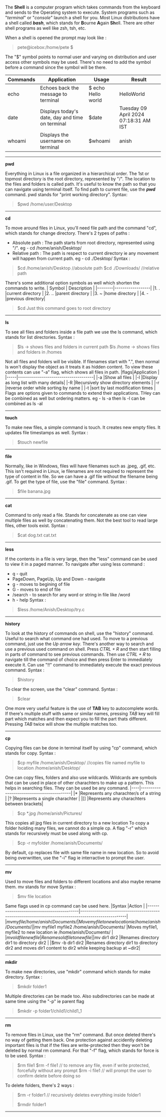   The **Shell** is a computer program which takes commands from the keyboard and sends to the Operating system to execute. System programs such as "_terminal_" or "_console_" launch a shell for you. Most Linux distributions have a shell called ***bash***, which stands for **B**ourne **A**gain **Sh**ell. There are other shell programs as well like zsh, tsh, etc.

  When a shell is opened the prompt may look like :
>pete@icebox:/home/pete $

The "$" symbol points to normal user and varying on distribution and user access other symbols may be used. There's no need to add the symbol before a command since the symbol will be there.

|**Commands**|**Application**                                |**Usage**         |**Result**                           |
|------------|-----------------------------------------------|------------------|-------------------------------------|
|echo        |Echoes back the message to terminal             |$ echo Hello world|HelloWorld                           |
|date        |Displays today's date, day and time on terminal|$date             |Tuesday 09 April 2024 07:18:31 AM IST|
|whoami      |Displays the username on terminal              |$whoami           |anish                                |

---

**pwd**
  
  Everything in Linux is a file organized in a hierarchical order. The 1st or topmost directory is the root directory, represented by "/". The location to the files and folders is called path. It's useful to know the path so that you can navigate using terminal itself. To find path to current file, use the ***pwd*** command. pwd stands for "print working directory".
Syntax:
> $pwd
> /home/user/Desktop

---

**cd**

  To move around files in Linux, you'll need file path and the command "cd", which stands for change directory. There's 2 types of paths :
+ Absolute path : The path starts from root directory, represented using "/". eg - cd /home/anish/Desktop/
+ Relative path : The path is respect to current directory ie any movement will happen from current path. eg - cd ./Desktop/
Syntax :
> $cd /home/anish/Desktop //absolute path
> $cd ./Downloads/  //relative path

  There's some additional option symbols as well which shorten the commands to write.
| Symbol | Description      |
|--------|------------------|
|1. .    |current directory |
|2. ..   |parent directory  |
|3. ~    |home directory    |
|4. -    |previous directory|

> $cd Just this command goes to root directory

---

**ls**

  To see all files and folders inside a file path we use the ls command, which stands for list directories. 
Syntax :
> $ls -> shows files and folders in current path
> $ls /home -> shows files and folders in /homes

  Not all files and folders will be visible. If filenames start with ".", then normal ls won't display the object as it treats it as hidden content. To view these contents can use "-a" flag, which shows all files in path. 
|flags|Application                           |
|-----|--------------------------------------|
|-a   |Show all files                        |
|-l   |Display as long list with many details|
|-R   |Recursively show directory elements   |
|-r   |reverse order while sorting by name   |
|-t   |sort by last modification times       |
Flags are options given to commands to extend their applications. THey can be combined as well but ordering matters. eg - ls -a then ls -l can be combined as ls -al

---

**touch**

  To make new files, a simple command is touch. It creates new empty files. It updates file timestamps as well.
Syntax :
> $touch newfile

---

**file**

  Normally, like in Windows, files will have filenames such as .jpeg, .gif, etc. This isn't required in Linux, ie filenames are not required to represent the type of content in file. So we can have a .gif file without the filename being .gif. To get the type of file, use the "file" command.
Syntax :
> $file banana.jpg

---

**cat**

  Command to only read a file. Stands for concatenate as one can view multiple files as well by concatenating them. Not the best tool to read large files, other tools exist.
Syntax :
> $cat dog.txt cat.txt

---

**less**

  If the contents in a file is very large, then the "less" command can be used to view it in a paged manner. To navigate after using less command :
+ q - quit
+ PageDown, PageUp, Up and Down - navigate 
+ g - moves to begining of file
+ G - moves to end of file
+ /search - to search for any word or string in file like /word
+ h - help
Syntax :
> $less /home/Anish/Desktop/try.c

---

**history**

  To look at the history of commands on shell, use the "history" command. Useful to search what command one had used. To move to a previous command, just use the *Up arrow key*.
There's another way to search and use a previous used command on shell. Press *CTRL + R* and then start filling in parts of command to see previous commands. Then use *CTRL + R* to navigate till the command of choice and then press Enter to immediately execute it. Can use "!!" command to immediately execute the exact previous command.
Syntax :
> $history

To clear the screen, use the "clear" command.
Syntax :
> $clear

One more very useful feature is the use of __TAB__ key to autocomplete words. If there's multiple stuff with same or similar names, pressing *TAB* key will fill part which matches and then expect you to fill the part thats different. Pressing *TAB* twice will show the multiple matches too.

---

**cp**

  Copying files can be done in terminal itself by using "cp" command, which stands for copy.
Syntax :
> $cp myfile /home/anish/Desktop/  //copies file named myfile to location /home/anish/Desktop/

  One can copy files, folders and also use wildcards. Wildcards are symbols that can be used in place of other charachters to make up a pattern. This helps in searching files. They can be used be any command.
|----|-------------------------------------------|
|*   |Represents any charachter/s of a string    |
|?   |Represents a single charachter             |
|[]  |Represents any charachters between brackets|

> $cp *.jpg /home/anish/Pictures/

This copies all jpg files in current directory to a new location
To copy a folder holding many files, we cannot do a simple cp. A flag "-r" which stands for recursively must be used along with cp.
> $cp -r myfolder /home/anish/Documents/

By default, cp replaces file with same file name in new location. So to avoid being overwritten, use the "-i" flag ie interractive to prompt the user.

---

**mv**

  Used to move files and folders to different locations and also maybe rename them. mv stands for move
Syntax :
> $mv file location

Same flags used in cp command can be used here.
|Syntax                                     |Action                                                                                               |
|-------------------------------------------|-----------------------------------------------------------------------------------------------------|
|$mv myfile /home/anish/Documents/          |Move myfile to new location ie /home/anish/Documents/                                                | 
|$mv myfile1 myfile2 /home/anish/Documents/ |Moves myfile1, myfile2 to new location ie /home/anish/Documents/                                     |
|$mv oldfile newfile                        |Renames oldfile to newfile                                                                           |
|$mv dir1 dir2                              |Renames directory dir1 to directory dir2                                                             |
|$mv -b dir1 dir2                           |Renames directory dir1 to directory dir2 and moves dir1 content to dir2 while keeping backup at ~dir2|

---

**mkdir**

  To make new directories, use "mkdir" command which stands for make directory.
Syntax : 
> $mkdir folder1

Multiple directories can be made too. Also subdirectories can be made at same time using the "-p" ie parent flag
> $mkdir -p folder1/child1/child1_1

---

**rm**

  To remove files in Linux, use the "rm" command. But once deleted there's no way of getting them back. One protection against accidently deleting important files is that if the files are write-protected then they won't be deleted by normal rm command. For that "-f" flag, which stands for force is to be used.
Syntax :
> $rm file1
> $rm -f file1    // to remove any file, even if write protected, forcefully without any prompt
> $rm -i file1    // will prompt the user to confirm delete before doing so

To delete folders, there's 2 ways :
> $rm -r folder1   // recursively deletes everything inside folder1
> 
> $rmdir folder1

---

